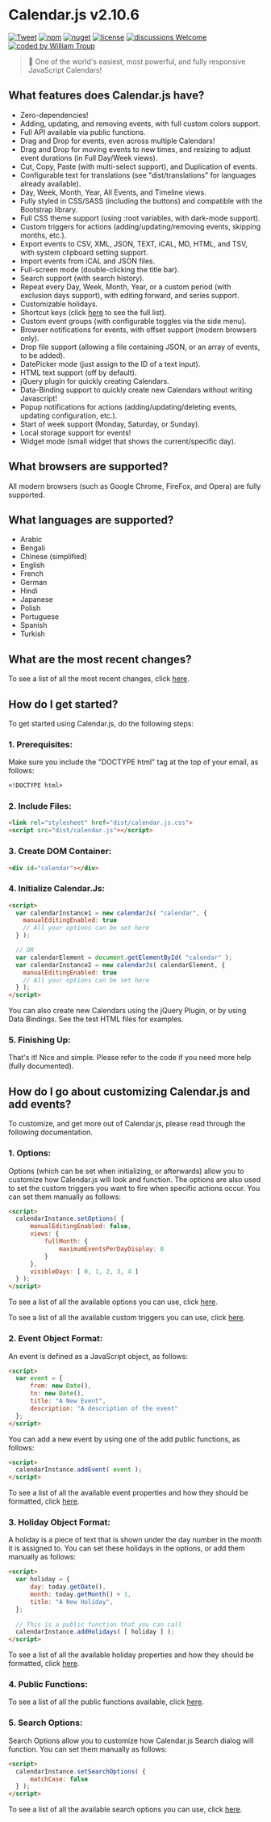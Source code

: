 # Calendar.js v2.10.6

[![Tweet](https://img.shields.io/twitter/url/http/shields.io.svg?style=social)](https://twitter.com/intent/tweet?text=Calendar.js%2C%20a%20free%20JavaScript%20library&url=https://github.com/williamtroup/Calendar.js&hashtags=calendar,javascript,responsive,events)
[![npm](https://img.shields.io/badge/npmjs-v2.10.6-blue)](https://www.npmjs.com/package/jcalendar.js)
[![nuget](https://img.shields.io/badge/nuget-v2.10.6-purple)](https://www.nuget.org/packages/jCalendar.js/)
[![license](https://img.shields.io/badge/license-MIT-green)](https://github.com/williamtroup/Calendar.js/blob/main/LICENSE.txt)
[![discussions Welcome](https://img.shields.io/badge/discussions-Welcome-red)](https://github.com/williamtroup/Calendar.js/discussions)
[![coded by William Troup](https://img.shields.io/badge/coded_by-William_Troup-white)](https://www.william-troup.com/)

> 📅 One of the world's easiest, most powerful, and fully responsive JavaScript Calendars!

## What features does Calendar.js have?

- Zero-dependencies!
- Adding, updating, and removing events, with full custom colors support.
- Full API available via public functions.
- Drag and Drop for events, even across multiple Calendars!
- Drag and Drop for moving events to new times, and resizing to adjust event durations (in Full Day/Week views).
- Cut, Copy, Paste (with multi-select support), and Duplication of events.
- Configurable text for translations (see "dist/translations" for languages already available).
- Day, Week, Month, Year, All Events, and Timeline views.
- Fully styled in CSS/SASS (including the buttons) and compatible with the Bootstrap library.
- Full CSS theme support (using :root variables, with dark-mode support).
- Custom triggers for actions (adding/updating/removing events, skipping months, etc.).
- Export events to CSV, XML, JSON, TEXT, iCAL, MD, HTML, and TSV, with system clipboard setting support.
- Import events from iCAL and JSON files.
- Full-screen mode (double-clicking the title bar).
- Search support (with search history).
- Repeat every Day, Week, Month, Year, or a custom period (with exclusion days support), with editing forward, and series support.
- Customizable holidays.
- Shortcut keys (click [here](https://calendar-js.com/documentation/shortcut-keys.html) to see the full list).
- Custom event groups (with configurable toggles via the side menu).
- Browser notifications for events, with offset support (modern browsers only).
- Drop file support (allowing a file containing JSON, or an array of events, to be added).
- DatePicker mode (just assign to the ID of a text input).
- HTML text support (off by default).
- jQuery plugin for quickly creating Calendars.
- Data-Binding support to quickly create new Calendars without writing Javascript!
- Popup notifications for actions (adding/updating/deleting events, updating configuration, etc.).
- Start of week support (Monday, Saturday, or Sunday).
- Local storage support for events!
- Widget mode (small widget that shows the current/specific day).


## What browsers are supported?

All modern browsers (such as Google Chrome, FireFox, and Opera) are fully supported.


## What languages are supported?

- Arabic
- Bengali
- Chinese (simplified)
- English
- French
- German
- Hindi
- Japanese
- Polish
- Portuguese
- Spanish
- Turkish


## What are the most recent changes?

To see a list of all the most recent changes, click [here](https://calendar-js.com/documentation/recent-changes.html).


## How do I get started?

To get started using Calendar.js, do the following steps:


### 1. Prerequisites:

Make sure you include the "DOCTYPE html" tag at the top of your email, as follows:

```markdown
<!DOCTYPE html>
```


### 2. Include Files:

```markdown
<link rel="stylesheet" href="dist/calendar.js.css">
<script src="dist/calendar.js"></script>
```


### 3. Create DOM Container:

```markdown
<div id="calendar"></div>
```


### 4. Initialize Calendar.Js:

```markdown
<script> 
  var calendarInstance1 = new calendarJs( "calendar", {
    manualEditingEnabled: true
    // All your options can be set here
  } );

  // OR
  var calendarElement = document.getElementById( "calendar" );
  var calendarInstance2 = new calendarJs( calendarElement, {
    manualEditingEnabled: true
    // All your options can be set here
  } ); 
</script>
```

You can also create new Calendars using the jQuery Plugin, or by using Data Bindings.  See the test HTML files for examples.


### 5. Finishing Up:

That's it! Nice and simple. Please refer to the code if you need more help (fully documented).


## How do I go about customizing Calendar.js and add events?

To customize, and get more out of Calendar.js, please read through the following documentation.


### 1. Options:

Options (which can be set when initializing, or afterwards) allow you to customize how Calendar.js will look and function.  The options are also used to set the custom triggers you want to fire when specific actions occur.  You can set them manually as follows:

```markdown
<script> 
  calendarInstance.setOptions( {
      manualEditingEnabled: false,
      views: {
          fullMonth: {
              maximumEventsPerDayDisplay: 0
          }
      },
      visibleDays: [ 0, 1, 2, 3, 4 ]
  } );
</script>
```

To see a list of all the available options you can use, click [here](https://calendar-js.com/documentation/options.html).

To see a list of all the available custom triggers you can use, click [here](https://calendar-js.com/documentation/custom-triggers.html).


### 2. Event Object Format:

An event is defined as a JavaScript object, as follows:

```markdown
<script> 
  var event = {
      from: new Date(),
      to: new Date(),
      title: "A New Event",
      description: "A description of the event"
  };
</script>
```

You can add a new event by using one of the add public functions, as follows:

```markdown
<script> 
  calendarInstance.addEvent( event );
</script>
```

To see a list of all the available event properties and how they should be formatted, click [here](https://calendar-js.com/documentation/event.html).


### 3. Holiday Object Format:

A holiday is a piece of text that is shown under the day number in the month it is assigned to.  You can set these holidays in the options, or add them manually as follows:

```markdown
<script> 
  var holiday = {
      day: today.getDate(),
      month: today.getMonth() + 1,
      title: "A New Holiday",
  };
  
  // This is a public function that you can call
  calendarInstance.addHolidays( [ holiday ] );
</script>
```

To see a list of all the available holiday properties and how they should be formatted, click [here](https://calendar-js.com/documentation/holiday.html).


### 4. Public Functions:

To see a list of all the public functions available, click [here](https://calendar-js.com/documentation/public-functions.html).


### 5. Search Options:

Search Options allow you to customize how Calendar.js Search dialog will function. You can set them manually as follows:

```markdown
<script> 
  calendarInstance.setSearchOptions( {
      matchCase: false
  } );
</script>
```

To see a list of all the available search options you can use, click [here](https://calendar-js.com/documentation/search-options.html).